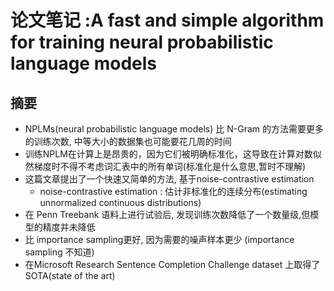 # 论文笔记 :A fast and simple algorithm for training neural probabilistic language models
## 摘要
+ NPLMs(neural probabilistic language models) 比 N-Gram 的方法需要更多的训练次数,  中等大小的数据集也可能要花几周的时间
+ 训练NPLM在计算上是昂贵的，因为它们被明确标准化，这导致在计算对数似然梯度时不得不考虑词汇表中的所有单词(标准化是什么意思,暂时不理解)
+ 这篇文章提出了一个快速又简单的方法, 基于noise-contrastive estimation
	+ noise-contrastive estimation : 估计非标准化的连续分布(estimating unnormalized continuous distributions)
+ 在 Penn Treebank 语料上进行试验后, 发现训练次数降低了一个数量级,但模型的精度并未降低
+ 比 importance sampling更好, 因为需要的噪声样本更少 (importance sampling 不知道)
+ 在Microsoft Research Sentence Completion Challenge dataset 上取得了SOTA(state of the art)